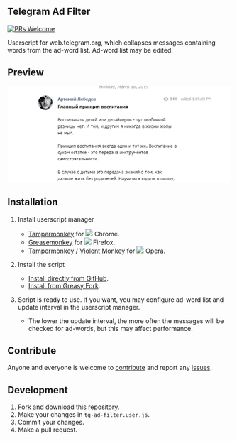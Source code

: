 ## Telegram Ad Filter
[![PRs Welcome](https://img.shields.io/badge/PRs-welcome-brightgreen.svg)](http://makeapullrequest.com)

Userscript for web.telegram.org, which collapses messages containing words from the ad-word list. Ad-word list may be edited.

## Preview
![](./meta/preview.gif)

## Installation
1. Install userscript manager
    * [Tampermonkey](https://tampermonkey.net/?ext=dhdg&browser=chrome) for <img src="https://raw.githubusercontent.com/alrra/browser-logos/master/src/chrome/chrome_16x16.png" /> Chrome.
    * [Greasemonkey](https://addons.mozilla.org/en-US/firefox/addon/greasemonkey/) for <img src="https://raw.githubusercontent.com/alrra/browser-logos/master/src/firefox/firefox_16x16.png" /> Firefox.
    * [Tampermonkey](https://tampermonkey.net/?ext=dhdg&browser=opera) / [Violent Monkey](https://addons.opera.com/en/extensions/details/violent-monkey/) for <img src="https://raw.githubusercontent.com/alrra/browser-logos/master/src/opera/opera_16x16.png" /> Opera.

2. Install the script
    * [Install directly from GitHub](https://raw.githubusercontent.com/VChet/Telegram-Ad-Filter/master/tg-ad-filter.user.js).
    * [Install from Greasy Fork](https://greasyfork.org/ru/scripts/379355).

3. Script is ready to use. If you want, you may configure ad-word list and update interval in the userscript manager.
    * The lower the update interval, the more often the messages will be checked for ad-words, but this may affect performance.

## Contribute
Anyone and everyone is welcome to [contribute](https://github.com/VChet/Telegram-Ad-Filter/pulls) and report any [issues](https://github.com/VChet/Telegram-Ad-Filter/issues).

## Development
1. [Fork](https://github.com/VChet/Telegram-Ad-Filter/fork) and download this repository.
1. Make your changes in `tg-ad-filter.user.js`.
1. Commit your changes.
1. Make a pull request.
